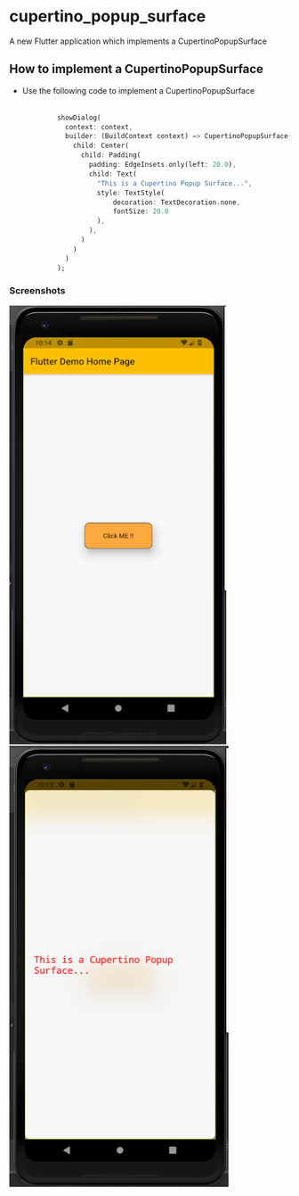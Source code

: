 # cupertino_popup_surface

A new Flutter application which implements a CupertinoPopupSurface

## How to implement a CupertinoPopupSurface

- Use the following code to implement a CupertinoPopupSurface

```dart

            showDialog(
              context: context,
              builder: (BuildContext context) => CupertinoPopupSurface(
                child: Center(
                  child: Padding(
                    padding: EdgeInsets.only(left: 20.0),
                    child: Text(
                      "This is a Cupertino Popup Surface...",
                      style: TextStyle(
                          decoration: TextDecoration.none,
                          fontSize: 20.0
                      ),
                    ),
                  )
                )
              )
            );

```

### Screenshots

![](./screenshots/screen1.png) ![](./screenshots/screen2.png)
